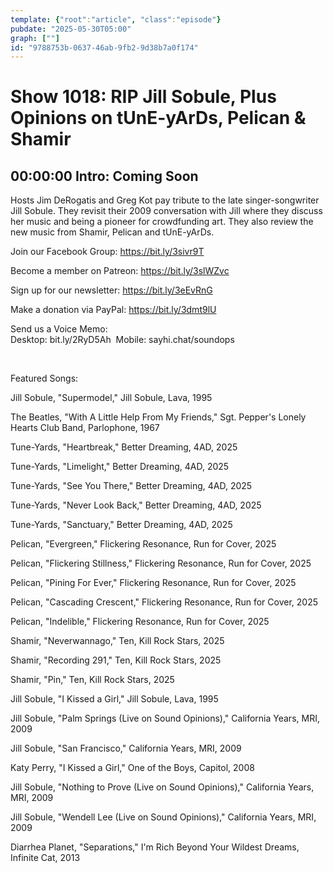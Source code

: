 ```yaml
---
template: {"root":"article", "class":"episode"}
pubdate: "2025-05-30T05:00"
graph: [""]
id: "9788753b-0637-46ab-9fb2-9d38b7a0f174"
---
```






# Show 1018: RIP Jill Sobule, Plus Opinions on tUnE-yArDs, Pelican & Shamir



## 00:00:00 Intro: Coming Soon

Hosts Jim DeRogatis and Greg Kot pay tribute to the late singer-songwriter Jill Sobule. They revisit their 2009 conversation with Jill where they discuss her music and being a pioneer for crowdfunding art. They also review the new music from Shamir, Pelican and tUnE-yArDs.

Join our Facebook Group: https://bit.ly/3sivr9T

Become a member on Patreon: https://bit.ly/3slWZvc

Sign up for our newsletter: https://bit.ly/3eEvRnG

Make a donation via PayPal: https://bit.ly/3dmt9lU

Send us a Voice Memo: Desktop: bit.ly/2RyD5Ah  Mobile: sayhi.chat/soundops

 

Featured Songs:

Jill Sobule, "Supermodel," Jill Sobule, Lava, 1995

The Beatles, "With A Little Help From My Friends," Sgt. Pepper's Lonely Hearts Club Band, Parlophone, 1967

Tune-Yards, "Heartbreak," Better Dreaming, 4AD, 2025

Tune-Yards, "Limelight," Better Dreaming, 4AD, 2025

Tune-Yards, "See You There," Better Dreaming, 4AD, 2025

Tune-Yards, "Never Look Back," Better Dreaming, 4AD, 2025

Tune-Yards, "Sanctuary," Better Dreaming, 4AD, 2025

Pelican, "Evergreen," Flickering Resonance, Run for Cover, 2025

Pelican, "Flickering Stillness," Flickering Resonance, Run for Cover, 2025

Pelican, "Pining For Ever," Flickering Resonance, Run for Cover, 2025

Pelican, "Cascading Crescent," Flickering Resonance, Run for Cover, 2025

Pelican, "Indelible," Flickering Resonance, Run for Cover, 2025

Shamir, "Neverwannago," Ten, Kill Rock Stars, 2025

Shamir, "Recording 291," Ten, Kill Rock Stars, 2025

Shamir, "Pin," Ten, Kill Rock Stars, 2025

Jill Sobule, "I Kissed a Girl," Jill Sobule, Lava, 1995

Jill Sobule, "Palm Springs (Live on Sound Opinions)," California Years, MRI, 2009

Jill Sobule, "San Francisco," California Years, MRI, 2009

Katy Perry, "I Kissed a Girl," One of the Boys, Capitol, 2008

Jill Sobule, "Nothing to Prove (Live on Sound Opinions)," California Years, MRI, 2009

Jill Sobule, "Wendell Lee (Live on Sound Opinions)," California Years, MRI, 2009

Diarrhea Planet, "Separations," I'm Rich Beyond Your Wildest Dreams, Infinite Cat, 2013